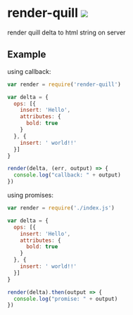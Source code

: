 # render-quill ![](https://travis-ci.org/mastito03/render-quill.svg?branch=master)
render quill delta to html string on server

## Example

using callback:

``` js
var render = require('render-quill')

var delta = {
  ops: [{
    insert: 'Hello',
    attributes: {
      bold: true
    }
  }, {
    insert: ' world!!'
  }]
}

render(delta, (err, output) => {
  console.log("callback: " + output)
})
```

using promises:
``` js
var render = require('./index.js')

var delta = {
  ops: [{
    insert: 'Hello',
    attributes: {
      bold: true
    }
  }, {
    insert: ' world!!'
  }]
}

render(delta).then(output => {
  console.log("promise: " + output)
})
```
